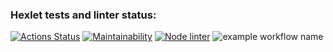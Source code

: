 ### Hexlet tests and linter status:
[![Actions Status](https://github.com/anvlbl/backend-project-lvl1/workflows/hexlet-check/badge.svg)](https://github.com/anvlbl/backend-project-lvl1/actions)
[![Maintainability](https://api.codeclimate.com/v1/badges/a99a88d28ad37a79dbf6/maintainability)](https://codeclimate.com/github/codeclimate/codeclimate/maintainability)
[![Node linter](https://github.com/anvlbl/backend-project-lvl1/workflows/nodelint/badge.svg)](https://github.com/anvlbl/backend-project-lvl1/actions)
![example workflow name](https://github.com/actions/hello-world/workflows/Greet%20Everyone/badge.svg)